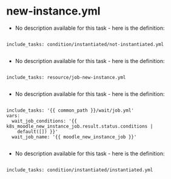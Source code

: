 



# new-instance.yml


* No description available for this task - here is the definition:  
```

include_tasks: condition/instantiated/not-instantiated.yml
  
```

* No description available for this task - here is the definition:  
```

include_tasks: resource/job-new-instance.yml
  
```

* No description available for this task - here is the definition:  
```

include_tasks: '{{ common_path }}/wait/job.yml'
vars:
  wait_job_conditions: '{{ k8s_moodle_new_instance_job.result.status.conditions |
    default([]) }}'
  wait_job_name: '{{ moodle_new_instance_job }}'
  
```

* No description available for this task - here is the definition:  
```

include_tasks: condition/instantiated/instantiated.yml
  
```